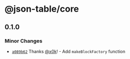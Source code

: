 # @json-table/core

## 0.1.0

### Minor Changes

- [`a089b62`](https://github.com/x0k/json-table/commit/a089b628379acfef7bf1b56a6e85235bb442ec3a) Thanks [@x0k](https://github.com/x0k)! - Add `makeBlockFactory` function

